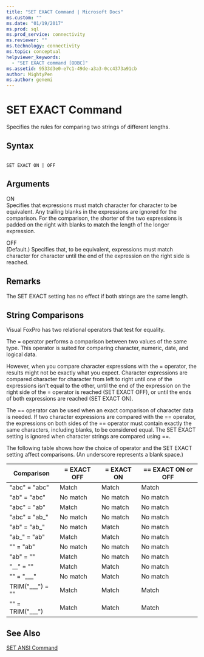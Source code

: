 ```yaml
---
title: "SET EXACT Command | Microsoft Docs"
ms.custom: ""
ms.date: "01/19/2017"
ms.prod: sql
ms.prod_service: connectivity
ms.reviewer: ""
ms.technology: connectivity
ms.topic: conceptual
helpviewer_keywords: 
  - "SET EXACT command [ODBC]"
ms.assetid: 9533d3e0-e7c1-49de-a3a3-0cc4373a91cb
author: MightyPen
ms.author: genemi
---
```

# SET EXACT Command
Specifies the rules for comparing two strings of different lengths.  
  
## Syntax  
  
```  
  
SET EXACT ON | OFF  
```  
  
## Arguments  
 ON  
 Specifies that expressions must match character for character to be equivalent. Any trailing blanks in the expressions are ignored for the comparison. For the comparison, the shorter of the two expressions is padded on the right with blanks to match the length of the longer expression.  
  
 OFF  
 (Default.) Specifies that, to be equivalent, expressions must match character for character until the end of the expression on the right side is reached.  
  
## Remarks  
 The SET EXACT setting has no effect if both strings are the same length.  
  
## String Comparisons  
 Visual FoxPro has two relational operators that test for equality.  
  
 The = operator performs a comparison between two values of the same type. This operator is suited for comparing character, numeric, date, and logical data.  
  
 However, when you compare character expressions with the = operator, the results might not be exactly what you expect. Character expressions are compared character for character from left to right until one of the expressions isn't equal to the other, until the end of the expression on the right side of the = operator is reached (SET EXACT OFF), or until the ends of both expressions are reached (SET EXACT ON).  
  
 The == operator can be used when an exact comparison of character data is needed. If two character expressions are compared with the == operator, the expressions on both sides of the == operator must contain exactly the same characters, including blanks, to be considered equal. The SET EXACT setting is ignored when character strings are compared using ==.  
  
 The following table shows how the choice of operator and the SET EXACT setting affect comparisons. (An underscore represents a blank space.)  
  
|Comparison|= EXACT OFF|= EXACT ON|== EXACT ON or OFF|  
|----------------|------------------|-----------------|--------------------------|  
|"abc" = "abc"|Match|Match|Match|  
|"ab" = "abc"|No match|No match|No match|  
|"abc" = "ab"|Match|No match|No match|  
|"abc" = "ab_"|No match|No match|No match|  
|"ab" = "ab_"|No match|Match|No match|  
|"ab_" = "ab"|Match|Match|No match|  
|"" = "ab"|No match|No match|No match|  
|"ab" = ""|Match|No match|No match|  
|"__" = ""|Match|Match|No match|  
|"" = "___"|No match|Match|No match|  
|TRIM("___") = ""|Match|Match|Match|  
|"" = TRIM("___")|Match|Match|Match|  
  
## See Also  
 [SET ANSI Command](../../odbc/microsoft/set-ansi-command.md)
